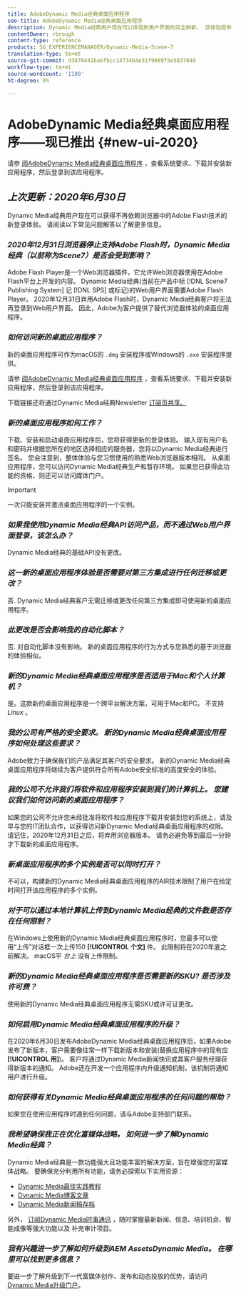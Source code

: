 ```yaml
---
title: AdobeDynamic Media经典桌面应用程序
seo-title: AdobeDynamic Media经典桌面应用程序
description: Dynamic Media经典用户现在可以体验到用户界面的完全刷新。 该体验提供包含有价值资源链接的更新登录，此更新不再依赖浏览器中的Adobe Flash技术。
contentOwner: rbrough
content-type: reference
products: SG_EXPERIENCEMANAGER/Dynamic-Media-Scene-7
translation-type: tm+mt
source-git-commit: d3870442babfbcc14734b4e31f9989f5e5837049
workflow-type: tm+mt
source-wordcount: '1109'
ht-degree: 0%

---
```



# AdobeDynamic Media经典桌面应用程序——现已推出 {#new-ui-2020}

请参 [阅AdobeDynamic Media经典桌面应用程序](/help/dynamic-media-classic-desktop-app.md) ，查看系统要求、下载并安装新应用程序，然后登录到该应用程序。

## _上次更新：2020年6月30日_

Dynamic Media经典用户现在可以获得不再依赖浏览器中的Adobe Flash技术的新登录体验。 请阅读以下常见问题解答以了解更多信息。

### **_2020年12月31日浏览器停止支持Adobe Flash时，Dynamic Media经典（以前称为Scene7）是否会受到影响？_**

Adobe Flash Player是一个Web浏览器插件，它允许Web浏览器使用在Adobe Flash平台上开发的内容。 Dynamic Media经典(当前在产品中标 [!DNL Scene7 Publishing System] 记 [!DNL SPS] 或标记)的Web用户界面需要Adobe Flash Player。 2020年12月31日弃用Adobe Flash时，Dynamic Media经典客户将无法再登录到Web用户界面。 因此，Adobe为客户提供了替代浏览器体验的桌面应用程序。

### **_如何访问新的桌面应用程序？_**

新的桌面应用程序可作为macOS的 `.dmg` 安装程序或Windows的 `.exe` 安装程序提供。

请参 [阅AdobeDynamic Media经典桌面应用程序](/help/dynamic-media-classic-desktop-app.md) ，查看系统要求、下载并安装新应用程序，然后登录到该应用程序。

下载链接还将通过Dynamic Media经典Newsletter [订阅页共享。](https://www.adobe.com/subscription/dynamic-media-newsletter.html)

### **_新的桌面应用程序如何工作？_**

下载、安装和启动桌面应用程序后，您将获得更新的登录体验。 输入现有用户名和密码并根据您所在的地区选择相应的服务器，您将以Dynamic Media经典进行签名。 您会注意到，整体体验与您习惯使用的熟悉Web浏览器版本相同。 从桌面应用程序，您可以访问Dynamic Media经典生产和暂存环境。 如果您已获得此功能的资格，则还可以访问媒体门户。

>[!IMPORTANT]
>
>一次只能安装并激活桌面应用程序的一个实例。

### **_如果我使用Dynamic Media经典API访问产品，而不通过Web用户界面登录，该怎么办？_**

Dynamic Media经典的基础API没有更改。

### **_这一新的桌面应用程序体验是否需要对第三方集成进行任何迁移或更改？_**

否. Dynamic Media经典客户无需迁移或更改任何第三方集成即可使用新的桌面应用程序。

### **_此更改是否会影响我的自动化脚本？_**

否. 对自动化脚本没有影响。 新的桌面应用程序的行为方式与您熟悉的基于浏览器的体验相似。

### **_新的Dynamic Media经典桌面应用程序是否适用于Mac和个人计算机？_**

是。这款新的桌面应用程序是一个跨平台解决方案，可用于Mac和PC。 不支持 *Linux* 。

### **_我的公司有严格的安全要求。 新的Dynamic Media经典桌面应用程序如何处理这些要求？_**

Adobe致力于确保我们的产品满足其客户的安全要求。 新的Dynamic Media经典桌面应用程序将继续为客户提供符合所有Adobe安全标准的高度安全的体验。

### **_我的公司不允许我们将软件和应用程序安装到我们的计算机上。 您建议我们如何访问新的桌面应用程序？_**

如果您的公司不允许您未经批准将软件和应用程序下载并安装到您的系统上，请及早与您的IT团队合作，以获得访问新Dynamic Media经典桌面应用程序的权限。 请记住，2020年12月31日之后，将弃用浏览器版本。 请务必避免等到最后一分钟才下载新的桌面应用程序。

### **_新桌面应用程序的多个实例是否可以同时打开？_**

不可以，构建新的Dynamic Media经典桌面应用程序的AIR技术限制了用户在给定时间打开该应用程序的多个实例。

### **_对于可以通过本地计算机上传到Dynamic Media经典的文件数是否存在任何限制？_**

在Windows上使用新的Dynamic Media经典桌面应用程序时，您最多可以使用“上传”对话框一次上传150 **[!UICONTROL 个文]** 件。 此限制将在2020年底之前解决。 macOS平 *台上* 没有上传限制。

### **_新的Dynamic Media经典桌面应用程序是否需要新的SKU? 是否涉及许可费？_**

使用新的Dynamic Media经典桌面应用程序无需SKU或许可证更改。

### **_如何启用Dynamic Media经典桌面应用程序的升级？_**

在2020年6月30日发布AdobeDynamic Media经典桌面应用程序后，如果Adobe发布了新版本，客户需要像往常一样下载新版本和安装(替换应用程序中的现有应 **[!UICONTROL 用]**)。 客户将通过Dynamic Media新闻快讯或其客户服务经理获得新版本的通知。 Adobe还在开发一个应用程序内升级通知机制，该机制将通知用户进行升级。

### **_如何获得有关Dynamic Media经典桌面应用程序的任何问题的帮助？_**

如果您在使用应用程序时遇到任何问题，请与Adobe支持部门联系。

### **_我希望确保我正在优化富媒体战略。 如何进一步了解Dynamic Media经典？_**

Dynamic Media经典是一款功能强大且功能丰富的解决方案，旨在增强您的富媒体战略。 要确保充分利用所有功能，请务必探索以下实用资源：

* [Dynamic Media最佳实践教程](https://docs.adobe.com/content/help/en/experience-manager-learn/dynamic-media-classic-tutorial/overview.html)
* [Dynamic Media博客文章](https://theblog.adobe.com/tag/dynamic-media/)
* [Dynamic Media新闻稿存档](https://docs.adobe.com/content/help/en/dynamic-media-classic/using/dynamic-media-newsletter.html)

另外， [订阅Dynamic Media时事通讯](https://www.adobe.com/subscription/dynamic-media-newsletter.html) ，随时掌握最新新闻、信息、培训机会、智能成像等强大功能以及 [](https://helpx.adobe.com/experience-manager/6-3/assets/using/imaging-faq.html)补充审计项目。

### **_我有兴趣进一步了解如何升级到AEM AssetsDynamic Media。 在哪里可以找到更多信息？_**

要进一步了解升级到下一代富媒体创作、发布和动态投放的优势，请访问 [Dynamic Media升级门户](http://exploreadobe.com/dynamic-media-upgrade/)。


<!-- SAVE - OLD LINK TO BEST PRACTICES GUIDE IN PDF https://www.adobe.com/content/dam/www/us/en/marketing/experience-manager-assets/dynamic-media/adobe-dynamic-media-classic-best-practices-guide.pdf -->

